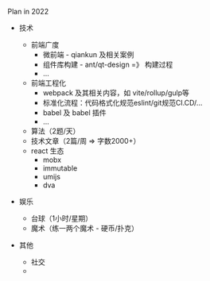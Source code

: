 Plan in 2022

- 技术
  - 前端广度
    - 微前端 - qiankun 及相关案例
    - 组件库构建 - ant/qt-design =》 构建过程
    - ...
  - 前端工程化
    - webpack 及其相关内容，如 vite/rollup/gulp等
    - 标准化流程：代码格式化规范eslint/git规范CI.CD/...
    - babel 及 babel 插件
    - ...
  - 算法（2题/天）
  - 技术文章（2篇/周 => 字数2000+）
  - react 生态
    - mobx
    - immutable
    - umijs
    - dva


- 娱乐
  - 台球（1小时/星期）
  - 魔术（练一两个魔术 - 硬币/扑克）


- 其他
  - 社交
  - 